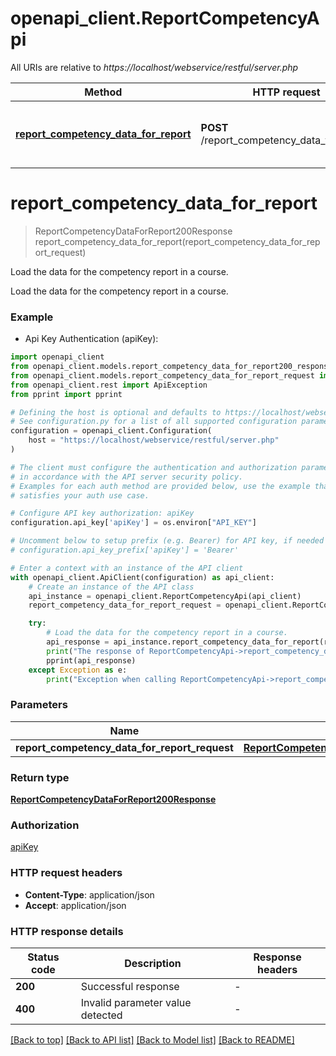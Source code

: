 # openapi_client.ReportCompetencyApi

All URIs are relative to *https://localhost/webservice/restful/server.php*

Method | HTTP request | Description
------------- | ------------- | -------------
[**report_competency_data_for_report**](ReportCompetencyApi.md#report_competency_data_for_report) | **POST** /report_competency_data_for_report | Load the data for the competency report in a course.


# **report_competency_data_for_report**
> ReportCompetencyDataForReport200Response report_competency_data_for_report(report_competency_data_for_report_request)

Load the data for the competency report in a course.

Load the data for the competency report in a course.

### Example

* Api Key Authentication (apiKey):

```python
import openapi_client
from openapi_client.models.report_competency_data_for_report200_response import ReportCompetencyDataForReport200Response
from openapi_client.models.report_competency_data_for_report_request import ReportCompetencyDataForReportRequest
from openapi_client.rest import ApiException
from pprint import pprint

# Defining the host is optional and defaults to https://localhost/webservice/restful/server.php
# See configuration.py for a list of all supported configuration parameters.
configuration = openapi_client.Configuration(
    host = "https://localhost/webservice/restful/server.php"
)

# The client must configure the authentication and authorization parameters
# in accordance with the API server security policy.
# Examples for each auth method are provided below, use the example that
# satisfies your auth use case.

# Configure API key authorization: apiKey
configuration.api_key['apiKey'] = os.environ["API_KEY"]

# Uncomment below to setup prefix (e.g. Bearer) for API key, if needed
# configuration.api_key_prefix['apiKey'] = 'Bearer'

# Enter a context with an instance of the API client
with openapi_client.ApiClient(configuration) as api_client:
    # Create an instance of the API class
    api_instance = openapi_client.ReportCompetencyApi(api_client)
    report_competency_data_for_report_request = openapi_client.ReportCompetencyDataForReportRequest() # ReportCompetencyDataForReportRequest | 

    try:
        # Load the data for the competency report in a course.
        api_response = api_instance.report_competency_data_for_report(report_competency_data_for_report_request)
        print("The response of ReportCompetencyApi->report_competency_data_for_report:\n")
        pprint(api_response)
    except Exception as e:
        print("Exception when calling ReportCompetencyApi->report_competency_data_for_report: %s\n" % e)
```



### Parameters


Name | Type | Description  | Notes
------------- | ------------- | ------------- | -------------
 **report_competency_data_for_report_request** | [**ReportCompetencyDataForReportRequest**](ReportCompetencyDataForReportRequest.md)|  | 

### Return type

[**ReportCompetencyDataForReport200Response**](ReportCompetencyDataForReport200Response.md)

### Authorization

[apiKey](../README.md#apiKey)

### HTTP request headers

 - **Content-Type**: application/json
 - **Accept**: application/json

### HTTP response details

| Status code | Description | Response headers |
|-------------|-------------|------------------|
**200** | Successful response |  -  |
**400** | Invalid parameter value detected |  -  |

[[Back to top]](#) [[Back to API list]](../README.md#documentation-for-api-endpoints) [[Back to Model list]](../README.md#documentation-for-models) [[Back to README]](../README.md)

